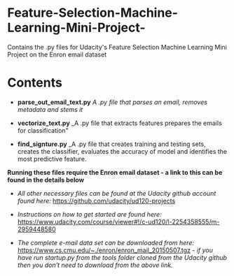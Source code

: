 # Feature-Selection-Machine-Learning-Mini-Project-
Contains the .py files for Udacity's Feature Selection Machine Learning Mini Project on the Enron email dataset

# Contents

* **parse_out_email_text.py**
  _A .py file that parses an email, removes metadata and stems it_

* **vectorize_text.py**
  _A .py file that extracts features prepares the emails for classification"

* **find_signture.py**
  _A .py file that creates training and testing sets, creates the classifier, evaluates the accuracy of model and identifies the most predictive feature. 



**Running these files require the Enron email dataset - a link to this can be found in the details below**

*  _All other necessary files can be found at the Udacity github account found here:_ https://github.com/udacity/ud120-projects

*  _Instructions on how to get started are found here:_ https://www.udacity.com/course/viewer#!/c-ud120/l-2254358555/m-2959448580   
   
*  _The complete e-mail data set can be downloaded from here:_ https://www.cs.cmu.edu/~./enron/enron_mail_20150507.tgz - _if you have run startup.py from the tools folder cloned from the Udacity github then you don't need to download from the above link._
